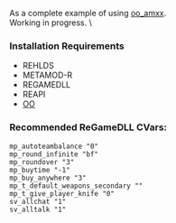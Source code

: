 As a complete example of using [oo_amxx](https://github.com/hollacs/oo_amxx/tree/no-std). \
Working in progress. \

### Installation Requirements
- REHLDS
- METAMOD-R
- REGAMEDLL
- REAPI
- [OO](https://github.com/hollacs/oo_amxx/tree/no-std)

### Recommended ReGameDLL CVars:
```
mp_autoteambalance "0"
mp_round_infinite "bf"
mp_roundover "3"
mp_buytime "-1"
mp_buy_anywhere "3"
mp_t_default_weapons_secondary ""
mp_t_give_player_knife "0"
sv_allchat "1"
sv_alltalk "1"
```
